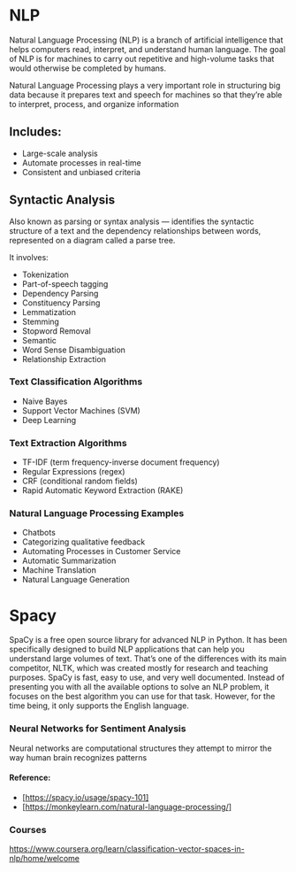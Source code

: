 # NLP
Natural Language Processing (NLP) is a branch of artificial intelligence that helps computers read, interpret, and understand human language. The goal of NLP is for machines to carry out repetitive and high-volume tasks that would otherwise be completed by humans.


Natural Language Processing plays a very important role in structuring big data because it prepares text and speech for machines so that they’re able to interpret, process, and organize information


## Includes:
- Large-scale analysis
- Automate processes in real-time
- Consistent and unbiased criteria

## Syntactic Analysis
Also known as parsing or syntax analysis ― identifies the syntactic structure of a text and the dependency relationships between words, represented on a diagram called a parse tree.

It involves:
- Tokenization
- Part-of-speech tagging
- Dependency Parsing
- Constituency Parsing
- Lemmatization 
- Stemming
- Stopword Removal
- Semantic
- Word Sense Disambiguation
- Relationship Extraction


### Text Classification Algorithms
+ Naive Bayes
+ Support Vector Machines (SVM)
+ Deep Learning

### Text Extraction Algorithms
+ TF-IDF (term frequency-inverse document frequency)
+ Regular Expressions (regex)
+ CRF (conditional random fields)
+ Rapid Automatic Keyword Extraction (RAKE)

### Natural Language Processing Examples
- Chatbots
- Categorizing qualitative feedback
- Automating Processes in Customer Service
- Automatic Summarization
- Machine Translation
- Natural Language Generation


# Spacy 
SpaCy is a free open source library for advanced NLP in Python. It has been specifically designed to build NLP applications that can help you understand large volumes of text. That’s one of the differences with its main competitor, NLTK, which was created mostly for research and teaching purposes. SpaCy is fast, easy to use, and very well documented. Instead of presenting you with all the available options to solve an NLP problem, it focuses on the best algorithm you can use for that task. However, for the time being, it only supports the English language.


### Neural Networks for Sentiment Analysis
Neural networks are computational structures they attempt to mirror the way human brain recognizes patterns


#### Reference:
- [https://spacy.io/usage/spacy-101]
- [https://monkeylearn.com/natural-language-processing/]


### Courses
https://www.coursera.org/learn/classification-vector-spaces-in-nlp/home/welcome
 
